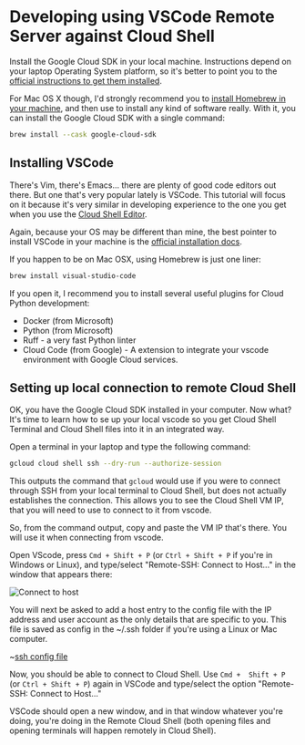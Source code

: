 
# Developing using VSCode Remote Server against Cloud Shell

Install the Google Cloud SDK in your local machine. Instructions depend on your laptop Operating System platform, so it's better to point you to the [official instructions to get them installed](https://cloud.google.com/sdk/docs/install#windows).

For Mac OS X though, I'd strongly recommend you to [install Homebrew in your machine](https://docs.brew.sh/Installation), and then use to install any kind of software really. With it, you can install the Google Cloud SDK with a single command:

```bash
brew install --cask google-cloud-sdk
```

## Installing VSCode

There's Vim, there's Emacs... there are plenty of good code editors out there. But one that's very popular lately is VSCode. This tutorial will focus on it because it's very similar in developing experience to the one you get when you use the [Cloud Shell Editor](https://cloud.google.com/shell/docs/editor-overview).

Again, because your OS may be different than mine, the best pointer to install VSCode in your machine is the [official installation docs](https://code.visualstudio.com/download).

If you happen to be on Mac OSX, using Homebrew is just one liner:

```bash
brew install visual-studio-code
```

If you open it, I recommend you to install several useful plugins for Cloud Python development:

- Docker (from Microsoft)
- Python (from Microsoft)
- Ruff - a very fast Python linter
- Cloud Code (from Google) - A extension to integrate your vscode environment with Google Cloud services.

## Setting up local connection to remote Cloud Shell

OK, you have the Google Cloud SDK installed in your computer. Now what? It's time to learn how to se up your local vscode so you get Cloud Shell Terminal and Cloud Shell files into it in an integrated way.

Open a terminal in your laptop and type the following command:

```bash
gcloud cloud shell ssh --dry-run --authorize-session
```

This outputs the command that `gcloud` would use if you were to connect through SSH from your local terminal to Cloud Shell, but does not actually establishes the connection. This allows you to see the Cloud Shell VM IP, that you will need to use to connect to it from vscode.

So, from the command output, copy and paste the VM IP that's there. You will use it when connecting from vscode.

Open VScode, press `Cmd + Shift + P` (or `Ctrl + Shift + P` if you're in Windows or Linux), and type/select "Remote-SSH: Connect to Host..." in the window that appears there:

![Connect to host](https://miro.medium.com/v2/resize:fit:1400/0*tQFfJwZLBOzCggGI)

You will next be asked to add a host entry to the config file with the IP address and user account as the only details that are specific to you. This file is saved as config in the ~/.ssh folder if you're using a Linux or Mac computer.

~[ssh config file](https://miro.medium.com/v2/resize:fit:1400/0*buPytl9Prsd9U__w)

Now, you should be able to connect to Cloud Shell. Use `Cmd +  Shift + P` (or `Ctrl + Shift + P`) again in VSCode and type/select the option "Remote-SSH: Connect to Host..."

VSCode should open a new window, and in that window whatever you're doing, you're doing in the Remote Cloud Shell (both opening files and opening terminals will happen remotely in Cloud Shell).